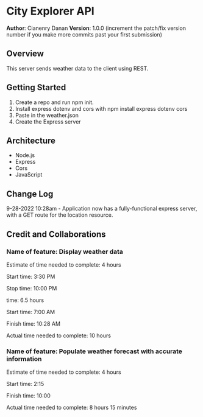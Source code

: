 # City Explorer API

**Author**: Cianenry Danan
**Version**: 1.0.0 (increment the patch/fix version number if you make more commits past your first submission)

## Overview
<!-- Provide a high level overview of what this application is and why you are building it, beyond the fact that it's an assignment for this class. (i.e. What's your problem domain?) -->
This server sends weather data to the client using REST.

## Getting Started
<!-- What are the steps that a user must take in order to build this app on their own machine and get it running? -->
1. Create a repo and run npm init.
2. Install express dotenv and cors with npm install express dotenv cors
3. Paste in the weather.json
4. Create the Express server

## Architecture

* Node.js
* Express
* Cors
* JavaScript

## Change Log
<!-- Use this area to document the iterative changes made to your application as each feature is successfully implemented. Use time stamps. Here's an example:-->

9-28-2022 10:28am - Application now has a fully-functional express server, with a GET route for the location resource.

## Credit and Collaborations
<!-- Give credit (and a link) to other people or resources that helped you build this application. -->

### Name of feature: Display weather data

Estimate of time needed to complete: 4 hours

Start time: 3:30 PM

Stop time: 10:00 PM

time: 6.5 hours

Start time: 7:00 AM

Finish time: 10:28 AM

Actual time needed to complete: 10 hours


### Name of feature: Populate weather forecast with accurate information

Estimate of time needed to complete: 4 hours

Start time: 2:15

Finish time: 10:00

Actual time needed to complete: 8 hours 15 minutes
